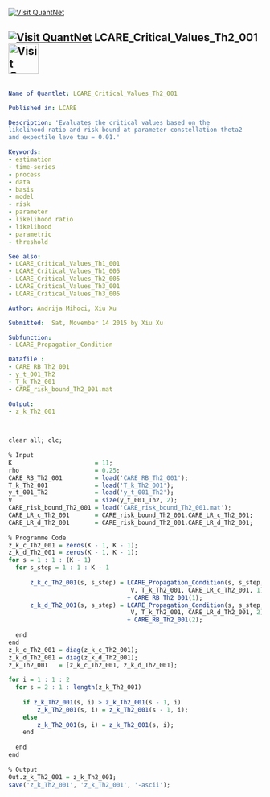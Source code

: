 
[<img src="https://github.com/QuantLet/Styleguide-and-Validation-procedure/blob/master/pictures/banner.png" alt="Visit QuantNet">](http://quantlet.de/index.php?p=info)

## [<img src="https://github.com/QuantLet/Styleguide-and-Validation-procedure/blob/master/pictures/qloqo.png" alt="Visit QuantNet">](http://quantlet.de/) **LCARE_Critical_Values_Th2_001** [<img src="https://github.com/QuantLet/Styleguide-and-Validation-procedure/blob/master/pictures/QN2.png" width="60" alt="Visit QuantNet 2.0">](http://quantlet.de/d3/ia)


```yaml

Name of Quantlet: LCARE_Critical_Values_Th2_001

Published in: LCARE

Description: 'Evaluates the critical values based on the
likelihood ratio and risk bound at parameter constellation theta2 
and expectile leve tau = 0.01.'

Keywords:
- estimation
- time-series
- process
- data
- basis
- model   
- risk
- parameter
- likelihood ratio
- likelihood
- parametric
- threshold

See also: 
- LCARE_Critical_Values_Th1_001
- LCARE_Critical_Values_Th1_005
- LCARE_Critical_Values_Th2_005
- LCARE_Critical_Values_Th3_001
- LCARE_Critical_Values_Th3_005 

Author: Andrija Mihoci, Xiu Xu

Submitted:  Sat, November 14 2015 by Xiu Xu

Subfunction:
- LCARE_Propagation_Condition

Datafile : 
- CARE_RB_Th2_001
- y_t_001_Th2
- T_k_Th2_001
- CARE_risk_bound_Th2_001.mat

Output:
- z_k_Th2_001

```




```R

 
clear all; clc;
 
% Input
K                       = 11;                                     
rho                     = 0.25;                                 
CARE_RB_Th2_001         = load('CARE_RB_Th2_001'); 
T_k_Th2_001             = load('T_k_Th2_001');          
y_t_001_Th2             = load('y_t_001_Th2');
V                       = size(y_t_001_Th2, 2);
CARE_risk_bound_Th2_001 = load('CARE_risk_bound_Th2_001.mat');
CARE_LR_c_Th2_001       = CARE_risk_bound_Th2_001.CARE_LR_c_Th2_001;
CARE_LR_d_Th2_001       = CARE_risk_bound_Th2_001.CARE_LR_d_Th2_001;
 
% Programme Code
z_k_c_Th2_001 = zeros(K - 1, K - 1); 
z_k_d_Th2_001 = zeros(K - 1, K - 1);
for s = 1 : 1 : (K - 1)
  for s_step = 1 : 1 : K - 1
      
      z_k_c_Th2_001(s, s_step) = LCARE_Propagation_Condition(s, s_step, ...
                                  V, T_k_Th2_001, CARE_LR_c_Th2_001, 1)...
                                 + CARE_RB_Th2_001(1);
      z_k_d_Th2_001(s, s_step) = LCARE_Propagation_Condition(s, s_step, ...
                                  V, T_k_Th2_001, CARE_LR_d_Th2_001, 2)...
                                 + CARE_RB_Th2_001(2);
                             
  end
end
z_k_c_Th2_001 = diag(z_k_c_Th2_001); 
z_k_d_Th2_001 = diag(z_k_d_Th2_001);
z_k_Th2_001   = [z_k_c_Th2_001, z_k_d_Th2_001];
 
for i = 1 : 1 : 2
  for s = 2 : 1 : length(z_k_Th2_001)
      
    if z_k_Th2_001(s, i) > z_k_Th2_001(s - 1, i)
        z_k_Th2_001(s, i) = z_k_Th2_001(s - 1, i);
    else
        z_k_Th2_001(s, i) = z_k_Th2_001(s, i);
    end
    
  end
end
 
% Output
Out.z_k_Th2_001 = z_k_Th2_001;
save('z_k_Th2_001', 'z_k_Th2_001', '-ascii');
 

